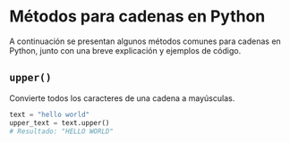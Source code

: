 # Métodos para cadenas en Python

A continuación se presentan algunos métodos comunes para cadenas en Python, junto con una breve explicación y ejemplos de código.

## `upper()`

Convierte todos los caracteres de una cadena a mayúsculas.

```python
text = "hello world"
upper_text = text.upper()
# Resultado: "HELLO WORLD"